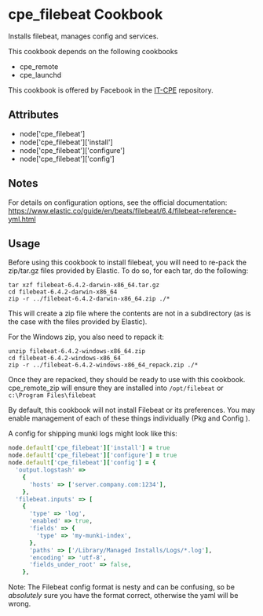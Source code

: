 cpe_filebeat Cookbook
========================
Installs filebeat, manages config and services.

This cookbook depends on the following cookbooks

* cpe_remote
* cpe_launchd

This cookbook is offered by Facebook in the [IT-CPE](https://github.com/facebook/IT-CPE) repository.

Attributes
----------
* node['cpe_filebeat']
* node['cpe_filebeat']['install']
* node['cpe_filebeat']['configure']
* node['cpe_filebeat']['config']

Notes
-----
For details on configuration options, see the official documentation: https://www.elastic.co/guide/en/beats/filebeat/6.4/filebeat-reference-yml.html

Usage
-----
Before using this cookbook to install filebeat, you will need to re-pack the zip/tar.gz files provided by Elastic. To do so, for each tar, do the following:

    tar xzf filebeat-6.4.2-darwin-x86_64.tar.gz
    cd filebeat-6.4.2-darwin-x86_64
    zip -r ../filebeat-6.4.2-darwin-x86_64.zip ./*

This will create a zip file where the contents are not in a subdirectory (as is the case with the files provided by Elastic).

For the Windows zip, you also need to repack it:

    unzip filebeat-6.4.2-windows-x86_64.zip
    cd filebeat-6.4.2-windows-x86_64
    zip -r ../filebeat-6.4.2-windows-x86_64_repack.zip ./*

Once they are repacked, they should be ready to use with this cookbook. cpe_remote_zip will ensure they are installed into `/opt/filebeat` or `c:\Program Files\filebeat`

By default, this cookbook will not install Filebeat or its preferences. You may enable management of each of these things individually (Pkg and Config ).

A config for shipping munki logs might look like this:

```ruby
node.default['cpe_filebeat']['install'] = true
node.default['cpe_filebeat']['configure'] = true
node.default['cpe_filebeat']['config'] = {
  'output.logstash' =>
    {
      'hosts' => ['server.company.com:1234'],
    },
  'filebeat.inputs' => [
    {
      'type' => 'log',
      'enabled' => true,
      'fields' => {
        'type' => 'my-munki-index',
      },
      'paths' => ['/Library/Managed Installs/Logs/*.log'],
      'encoding' => 'utf-8',
      'fields_under_root' => false,
    },
```

Note: The Filebeat config format is nesty and can be confusing, so be *absolutely* sure you have the format correct, otherwise the yaml will be wrong.
